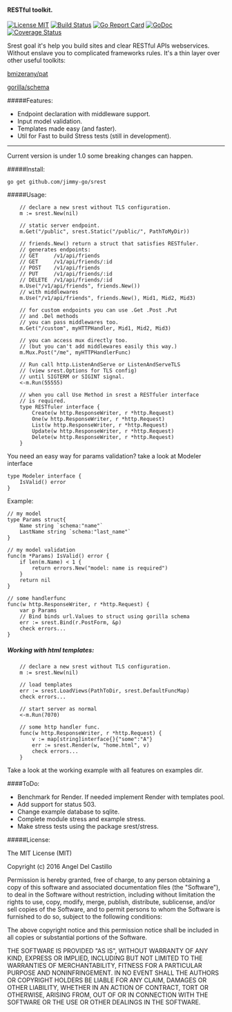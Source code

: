 #### RESTful toolkit.

[![License MIT](https://img.shields.io/npm/l/express.svg)](http://opensource.org/licenses/MIT)
[![Build Status](https://travis-ci.org/jimmy-go/srest.svg?branch=master)](https://travis-ci.org/jimmy-go/srest)
[![Go Report Card](https://goreportcard.com/badge/github.com/jimmy-go/srest)](https://goreportcard.com/report/github.com/jimmy-go/srest)
[![GoDoc](http://godoc.org/github.com/jimmy-go/srest?status.png)](http://godoc.org/github.com/jimmy-go/srest)
[![Coverage Status](https://coveralls.io/repos/github/jimmy-go/srest/badge.svg?branch=master)](https://coveralls.io/github/jimmy-go/srest?branch=master)

Srest goal it's help you build sites and clear RESTful APIs webservices.
Without enslave you to complicated frameworks rules.
It's a thin layer over other useful toolkits:

[bmizerany/pat](https://github.com/bmizerany/pat)

[gorilla/schema](https://github.com/gorilla/schema)

#####Features:
* Endpoint declaration with middleware support.
* Input model validation.
* Templates made easy (and faster).
* Util for Fast to build Stress tests (still in development).

----

Current version is under 1.0 some breaking changes can happen.

#####Install:
```
go get github.com/jimmy-go/srest
```

#####Usage:
```
    // declare a new srest without TLS configuration.
    m := srest.New(nil)

    // static server endpoint.
	m.Get("/public", srest.Static("/public/", PathToMyDir))

    // friends.New() return a struct that satisfies RESTfuler.
    // generates endpoints:
    // GET     /v1/api/friends
    // GET     /v1/api/friends/:id
    // POST    /v1/api/friends
    // PUT     /v1/api/friends/:id
    // DELETE  /v1/api/friends/:id
    m.Use("/v1/api/friends", friends.New())
    // with middlewares
    m.Use("/v1/api/friends", friends.New(), Mid1, Mid2, Mid3)

    // for custom endpoints you can use .Get .Post .Put
    // and .Del methods
    // you can pass middlewares too.
    m.Get("/custom", myHTTPHandler, Mid1, Mid2, Mid3)

    // you can access mux directly too.
    // (but you can't add middlewares easily this way.)
    m.Mux.Post("/me", myHTTPHandlerFunc)

    // Run call http.ListenAndServe or ListenAndServeTLS
    // (view srest.Options for TLS config)
    // until SIGTERM or SIGINT signal.
    <-m.Run(55555)

    // when you call Use Method in srest a RESTfuler interface
    // is required.
    type RESTfuler interface {
        Create(w http.ResponseWriter, r *http.Request)
        One(w http.ResponseWriter, r *http.Request)
        List(w http.ResponseWriter, r *http.Request)
        Update(w http.ResponseWriter, r *http.Request)
        Delete(w http.ResponseWriter, r *http.Request)
    }
```

You need an easy way for params validation? take a look at Modeler interface
```
type Modeler interface {
	IsValid() error
}
```

Example:
```
// my model
type Params struct{
    Name string `schema:"name"`
    LastName string `schema:"last_name"`
}

// my model validation
func(m *Params) IsValid() error {
    if len(m.Name) < 1 {
        return errors.New("model: name is required")
    }
    return nil
}

// some handlerfunc
func(w http.ResponseWriter, r *http.Request) {
    var p Params
    // Bind binds url.Values to struct using gorilla schema
    err := srest.Bind(r.PostForm, &p)
    check errors...
}
```

##### Working with html templates:
```
    // declare a new srest without TLS configuration.
    m := srest.New(nil)

    // load templates
    err := srest.LoadViews(PathToDir, srest.DefaultFuncMap)
    check errors...

    // start server as normal
    <-m.Run(7070)

    // some http handler func.
    func(w http.ResponseWriter, r *http.Request) {
        v := map[string]interface{}{"some":"A"}
        err := srest.Render(w, "home.html", v)
        check errors...
    }
```

Take a look at the working example with all features on examples dir.

####ToDo:

* Benchmark for Render. If needed implement Render with templates pool.
* Add support for status 503.
* Change example database to sqlite.
* Complete module stress and example stress.
* Make stress tests using the package srest/stress.

#####License:

The MIT License (MIT)

Copyright (c) 2016 Angel Del Castillo

Permission is hereby granted, free of charge, to any person obtaining a copy
of this software and associated documentation files (the "Software"), to deal
in the Software without restriction, including without limitation the rights
to use, copy, modify, merge, publish, distribute, sublicense, and/or sell
copies of the Software, and to permit persons to whom the Software is
furnished to do so, subject to the following conditions:

The above copyright notice and this permission notice shall be included in all
copies or substantial portions of the Software.

THE SOFTWARE IS PROVIDED "AS IS", WITHOUT WARRANTY OF ANY KIND, EXPRESS OR
IMPLIED, INCLUDING BUT NOT LIMITED TO THE WARRANTIES OF MERCHANTABILITY,
FITNESS FOR A PARTICULAR PURPOSE AND NONINFRINGEMENT. IN NO EVENT SHALL THE
AUTHORS OR COPYRIGHT HOLDERS BE LIABLE FOR ANY CLAIM, DAMAGES OR OTHER
LIABILITY, WHETHER IN AN ACTION OF CONTRACT, TORT OR OTHERWISE, ARISING FROM,
OUT OF OR IN CONNECTION WITH THE SOFTWARE OR THE USE OR OTHER DEALINGS IN THE
SOFTWARE.
